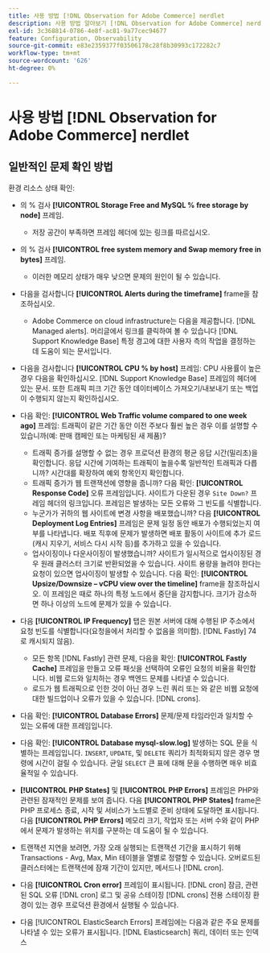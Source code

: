 ```yaml
---
title: 사용 방법 [!DNL Observation for Adobe Commerce] nerdlet
description: 사용 방법 알아보기 [!DNL Observation for Adobe Commerce] nerdlet.
exl-id: 3c368814-0786-4e8f-ac81-9a77cec94677
feature: Configuration, Observability
source-git-commit: e83e2359377f03506178c28f8b30993c172282c7
workflow-type: tm+mt
source-wordcount: '626'
ht-degree: 0%

---
```


# 사용 방법 [!DNL Observation for Adobe Commerce] nerdlet

## 일반적인 문제 확인 방법

환경 리소스 상태 확인:

* 의 % 검사 **[!UICONTROL Storage Free and MySQL % free storage by node]** 프레임.

   * 저장 공간이 부족하면 프레임 헤더에 있는 링크를 따르십시오.

* 의 % 검사 **[!UICONTROL free system memory and Swap memory free in bytes]** 프레임.

   * 이러한 메모리 상태가 매우 낮으면 문제의 원인이 될 수 있습니다.

* 다음을 검사합니다 **[!UICONTROL Alerts during the timeframe]** frame을 참조하십시오.

   * Adobe Commerce on cloud infrastructure는 다음을 제공합니다. [!DNL Managed alerts]. 머리글에서 링크를 클릭하여 볼 수 있습니다 [!DNL Support Knowledge Base] 특정 경고에 대한 사용자 측의 작업을 결정하는 데 도움이 되는 문서입니다.

* 다음을 검사합니다 **[!UICONTROL CPU % by host]** 프레임: CPU 사용률이 높은 경우 다음을 확인하십시오. [!DNL Support Knowledge Base] 프레임의 헤더에 있는 문서. 또한 트래픽 피크 기간 동안 데이터베이스 가져오기/내보내기 또는 백업이 수행되지 않는지 확인하십시오.

* 다음 확인: **[!UICONTROL Web Traffic volume compared to one week ago]** 프레임: 트래픽이 같은 기간 동안 이전 주보다 훨씬 높은 경우 이를 설명할 수 있습니까(예: 판매 캠페인 또는 마케팅된 새 제품)?
   * 트래픽 증가를 설명할 수 없는 경우 프로덕션 환경의 평균 응답 시간(밀리초)을 확인합니다. 응답 시간에 기여하는 트래픽이 높을수록 일반적인 트래픽과 다릅니까? 시간대를 확장하여 예외 항목인지 확인합니다.
   * 트래픽 증가가 웹 트랜잭션에 영향을 줍니까? 다음 확인: **[!UICONTROL Response Code]** 오류 프레임입니다. 사이트가 다운된 경우 `Site Down?` 프레임 헤더의 링크입니다. 프레임은 발생하는 모든 오류와 그 빈도를 식별합니다.
   * 누군가가 귀하의 웹 사이트에 변경 사항을 배포했습니까? 다음 **[!UICONTROL Deployment Log Entries]** 프레임은 문제 일정 동안 배포가 수행되었는지 여부를 나타냅니다. 배포 직후에 문제가 발생하면 배포 활동이 사이트에 추가 로드(캐시 지우기, 서비스 다시 시작 등)를 추가하고 있을 수 있습니다.
   * 업사이징이나 다운사이징이 발생했습니까? 사이트가 일시적으로 업사이징된 경우 원래 클러스터 크기로 반환되었을 수 있습니다. 사이트 용량을 늘려야 한다는 요청이 있으면 업사이징이 발생할 수 있습니다. 다음 확인: **[!UICONTROL Upsize/Downsize – vCPU view over the timeline]** frame을 참조하십시오. 이 프레임은 때로 하나의 특정 노드에서 중단을 감지합니다. 크기가 감소하면 하나 이상의 노드에 문제가 있을 수 있습니다.

* 다음 **[!UICONTROL IP Frequency]** 탭은 원본 서버에 대해 수행된 IP 주소에서 요청 빈도를 식별합니다(요청을에서 처리할 수 없음을 의미함). [!DNL Fastly] 74로 캐시되지 않음).

   * 모든 항목 [!DNL Fastly] 관련 문제, 다음을 확인: **[!UICONTROL Fastly Cache]** 프레임을 만들고 오류 패싯을 선택하여 오류인 요청의 비율을 확인합니다. 비웹 로드와 일치하는 경우 백엔드 문제를 나타낼 수 있습니다.
   * 로드가 웹 트래픽으로 인한 것이 아닌 경우 느린 쿼리 또는 와 같은 비웹 요청에 대한 빌드업이나 오류가 있을 수 있습니다. [!DNL crons].

* 다음 확인: **[!UICONTROL Database Errors]** 문제/문제 타임라인과 일치할 수 있는 오류에 대한 프레임입니다.
* 다음 확인: **[!UICONTROL Database mysql-slow.log]** 발생하는 SQL 문을 식별하는 프레임입니다. `INSERT`, `UPDATE`, 및 `DELETE` 쿼리가 최적화되지 않은 경우 명령에 시간이 걸릴 수 있습니다. 균일 `SELECT` 큰 표에 대해 문을 수행하면 매우 비효율적일 수 있습니다.
* **[!UICONTROL PHP States]** 및 **[!UICONTROL PHP Errors]** 프레임은 PHP와 관련된 잠재적인 문제를 보여 줍니다. 다음 **[!UICONTROL PHP States]** frame은 PHP 프로세스 종료, 시작 및 서비스가 노드별로 준비 상태에 도달하면 표시됩니다. 다음 **[!UICONTROL PHP Errors]** 메모리 크기, 작업자 또는 서버 수와 같이 PHP에서 문제가 발생하는 위치를 구분하는 데 도움이 될 수 있습니다.
* 트랜잭션 지연을 보려면, 가장 오래 실행되는 트랜잭션 기간을 표시하기 위해 Transactions - Avg, Max, Min 테이블을 열별로 정렬할 수 있습니다. 오버로드된 클러스터에는 트랜잭션에 잠재 기간이 있지만, 메서드나 [!DNL cron].
* 다음 **[!UICONTROL Cron error]** 프레임이 표시됩니다. [!DNL cron] 잠금, 관련된 SQL 오류 [!DNL cron] 로그 및 공유 스테이징 [!DNL crons] 전용 스테이징 환경이 있는 경우 프로덕션 환경에서 실행될 수 있습니다.
* 다음 [!UICONTROL ElasticSearch Errors] 프레임에는 다음과 같은 주요 문제를 나타낼 수 있는 오류가 표시됩니다. [!DNL Elasticsearch] 쿼리, 데이터 또는 인덱스

